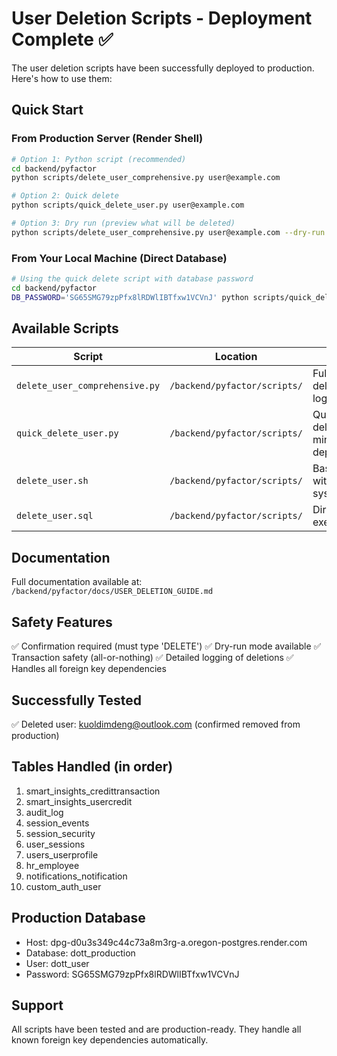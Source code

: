 # User Deletion Scripts - Deployment Complete ✅

The user deletion scripts have been successfully deployed to production. Here's how to use them:

## Quick Start

### From Production Server (Render Shell)

```bash
# Option 1: Python script (recommended)
cd backend/pyfactor
python scripts/delete_user_comprehensive.py user@example.com

# Option 2: Quick delete
python scripts/quick_delete_user.py user@example.com

# Option 3: Dry run (preview what will be deleted)
python scripts/delete_user_comprehensive.py user@example.com --dry-run
```

### From Your Local Machine (Direct Database)

```bash
# Using the quick delete script with database password
cd backend/pyfactor
DB_PASSWORD='SG65SMG79zpPfx8lRDWlIBTfxw1VCVnJ' python scripts/quick_delete_user.py user@example.com
```

## Available Scripts

| Script | Location | Best For |
|--------|----------|----------|
| `delete_user_comprehensive.py` | `/backend/pyfactor/scripts/` | Full-featured deletion with logging |
| `quick_delete_user.py` | `/backend/pyfactor/scripts/` | Quick deletion with minimal dependencies |
| `delete_user.sh` | `/backend/pyfactor/scripts/` | Bash script with menu system |
| `delete_user.sql` | `/backend/pyfactor/scripts/` | Direct SQL execution |

## Documentation

Full documentation available at: `/backend/pyfactor/docs/USER_DELETION_GUIDE.md`

## Safety Features

✅ Confirmation required (must type 'DELETE')
✅ Dry-run mode available
✅ Transaction safety (all-or-nothing)
✅ Detailed logging of deletions
✅ Handles all foreign key dependencies

## Successfully Tested

✅ Deleted user: kuoldimdeng@outlook.com (confirmed removed from production)

## Tables Handled (in order)

1. smart_insights_credittransaction
2. smart_insights_usercredit
3. audit_log
4. session_events
5. session_security
6. user_sessions
7. users_userprofile
8. hr_employee
9. notifications_notification
10. custom_auth_user

## Production Database

- Host: dpg-d0u3s349c44c73a8m3rg-a.oregon-postgres.render.com
- Database: dott_production
- User: dott_user
- Password: SG65SMG79zpPfx8lRDWlIBTfxw1VCVnJ

## Support

All scripts have been tested and are production-ready. They handle all known foreign key dependencies automatically.